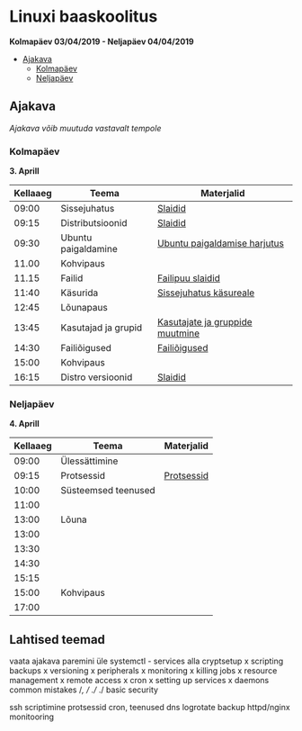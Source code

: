 # Linuxi baaskoolitus

**Kolmapäev 03/04/2019 - Neljapäev 04/04/2019**

- [Ajakava](#Ajakava)
	- [Kolmapäev](#kolmapäev)
	- [Neljapäev](#neljapäev)


## Ajakava

_Ajakava võib muutuda vastavalt tempole_


### Kolmapäev
**3. Aprill**

| **Kellaaeg** | **Teema** | **Materjalid** |
| -------- | --------- | ---------  | 
| 09:00    | Sissejuhatus           | [Slaidid][intro-html]                          | 
| 09:15    | Distributsioonid       | [Slaidid][distros-html]                        | 
| 09:30    | Ubuntu paigaldamine    | [Ubuntu paigaldamise harjutus][ubuntu-md]    | 
| 11.00    | Kohvipaus              |                                                | 
| 11.15    | Failid                 | [Failipuu slaidid][filetree-html]              | 
| 11:40    | Käsurida               | [Sissejuhatus käsureale][bash-md]              | 
| 12:45    | Lõunapaus              |                                                | 
| 13:45    | Kasutajad ja grupid    | [Kasutajate ja gruppide muutmine][users-md]    | 
| 14:30    | Failiõigused           | [Failiõigused][perms-md]                       | 
| 15:00    | Kohvipaus              |                                                | 
| 16:15    | Distro versioonid      | [Slaidid][distro_versions-html]| 

[intro-html]:     https://ooobik.github.io/ubuntu-training/html/intro.html
[distros-html]:     https://ooobik.github.io/ubuntu-training/html/distros.html
[distro_versions-html]:     https://ooobik.github.io/ubuntu-training/html/distro_versions.html
[filetree-html]:     https://ooobik.github.io/ubuntu-training/html/filetree.html
[ubuntu-md]:     https://github.com/ooobik/ubuntu-training/blob/master/docs/markdown/ubuntu-install.md
[bash-md]:     https://github.com/ooobik/ubuntu-training/blob/master/docs/markdown/bash.md
[users-md]:     https://github.com/ooobik/ubuntu-training/blob/master/docs/markdown/users.md
[perms-md]:     https://github.com/ooobik/ubuntu-training/blob/master/docs/markdown/perms.md

### Neljapäev
**4. Aprill**

| **Kellaaeg** | **Teema**  | **Materjalid** 
| -------- | ---------  | ---------  
| 09:00    | Ülessättimine |  | 
| 09:15    | Protsessid | [Protsessid][protsessid-md] | 
| 10:00    | Süsteemsed teenused |  | 
| 11:00    |   |  | 
| 13:00    | Lõuna  |  | 
| 13:00    |   |  | 
| 13:30    |   |  | 
| 14:30    |   |  | 
| 15:15    |   |  | 
| 15:00    | Kohvipaus |  | 
| 17:00    |   |  | 

[protsessid-md]:     https://github.com/ooobik/ubuntu-training/blob/master/docs/markdown/protsessid.md


## Lahtised teemad
vaata ajakava paremini üle
systemctl - services alla
cryptsetup
x scripting
backups
x versioning
x peripherals
x monitoring
x killing jobs
x resource management
x remote access
x cron
x setting up services
x daemons
common mistakes /*, / ./* ./
basic security


ssh
scriptimine
protsessid
cron, teenused
dns
logrotate
backup
httpd/nginx
monitooring
